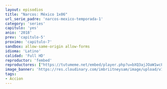 ```yaml
---
layout: episodios
title: "Narcos: México 1x06"
url_serie_padre: 'narcos-mexico-temporada-1'
category: 'series'
capitulo: 'yes'
anio: '2018'
prev: 'capitulo-5'
proximo: 'capitulo-7'
sandbox: allow-same-origin allow-forms
idioma: 'Latino'
calidad: 'Full HD'
reproductor: 'fembed'
reproductores: ["https://tutumeme.net/embed/player.php?u=bXQ3ajJOaW1wcFRGcEs2VW5XRGExTlRPMytmUnc3bHVwcWhoenVIUjI5SHF5TlNwc0taaG1jN2gwZHZSNTlIRHVhV2tZWitkNUtDVDNOL1ZvYW1rYjJOam5LR1o"]
image_banner: 'https://res.cloudinary.com/imbriitneysam/image/upload/v1546288476/NARCOS-MEXICO-BANNER-min.jpg'
tags:
- Accion
---
```












